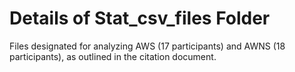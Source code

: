 # Details of Stat_csv_files Folder

Files designated for analyzing AWS (17 participants) and AWNS (18 participants), as outlined in the citation document.
